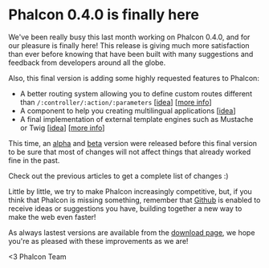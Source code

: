 Phalcon 0.4.0 is finally here
=============================

We've been really busy this last month working on Phalcon 0.4.0, and for our pleasure is finally here! This release is giving much more satisfaction than ever before knowing that have been built with many suggestions and feedback from developers around all the globe.

Also, this final version is adding some highly requested features to Phalcon:

- A better routing system allowing you to define custom routes different than `/:controller/:action/:parameters` [[idea](https://phalcon.uservoice.com/admin/forums/154026-general/suggestions/2884092-custom-routing)] [[more info](https://docs.phalconphp.com/en/latest/reference/routing.html)]
- A component to help you creating multilingual applications [[idea](http://phalcon.uservoice.com/forums/154026-general/suggestions/2766990-native-multi-language-support)]
- A final implementation of external template engines such as Mustache or Twig [[idea](https://phalcon.uservoice.com/forums/154026-general/suggestions/2867335-support-for-template-systems)] [[more info](https://docs.phalconphp.com/en/latest/reference/views.html#template-engines)]

This time, an [alpha](https://blog.phalconphp.com/post/introducing-phalcon-0-4-0-alpha) and [beta](https://blog.phalconphp.com/post/help-test-phalcon-0-4-0) version were released before this final version to be sure that most of changes will not affect things that already worked fine in the past. 

Check out the previous articles to get a complete list of changes :)

Little by little, we try to make Phalcon increasingly competitive, but, if you think that Phalcon is missing something, remember that [Github](https://github.com/phalcon/cphalcon/issues) is enabled to receive ideas or suggestions you have, building together a new way to make the web even faster!

As always lastest versions are available from the [download page](https://phalconphp.com/download), we hope you're as pleased with these improvements as we are!

<3 Phalcon Team

